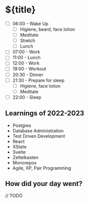 # ${title}

- [ ] 06:00 - Wake Up
  - [ ] Higiene, beard, face lotion
  - [ ] Meditate
  - [ ] Stretch
  - [ ] Lunch
- [ ] 07:00 - Work
- [ ] 11:00 - Lunch
- [ ] 12:00 - Work
- [ ] 19:00 - Workout
- [ ] 20:30 - Dinner
- [ ] 21:30 - Prepare for sleep
  - [ ] Higiene, face lotion
  - [ ] Meditate
- [ ] 22:00 - Sleep

## Learnings of 2022-2023

- Postgres
- Database Administration
- Test Driven Development
- React
- XState
- Svelte
- Zettelkasten
- Monorepos
- Agile, XP, Pair Programming

## How did your day went?

// TODO
